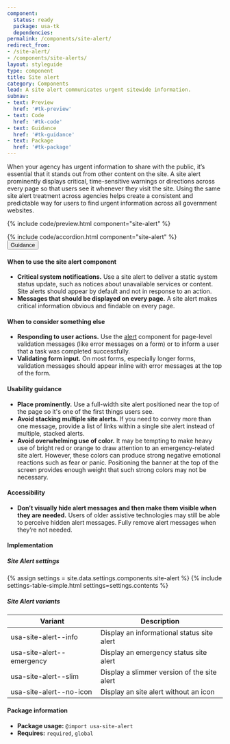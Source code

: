 ```yaml
---
component:
  status: ready
  package: usa-tk
  dependencies:
permalink: /components/site-alert/
redirect_from:
- /site-alert/
- /components/site-alerts/
layout: styleguide
type: component
title: Site alert
category: Components
lead: A site alert communicates urgent sitewide information.
subnav:
- text: Preview
  href: '#tk-preview'
- text: Code
  href: '#tk-code'
- text: Guidance
  href: '#tk-guidance'
- text: Package
  href: '#tk-package'
---
```


When your agency has urgent information to share with the public, it’s essential that it stands out from other content on the site. A site alert prominently displays critical, time-sensitive warnings or directions across every page so that users see it whenever they visit the site. Using the same site alert treatment across agencies helps create a consistent and predictable way for users to find urgent information across all government websites.

{% include code/preview.html component="site-alert" %}

<section class="site-component-section">
  {% include code/accordion.html component="site-alert" %}
  <div class="usa-accordion usa-accordion--bordered site-accordion-docs">
    <button class="usa-button-unstyled usa-accordion__button"
        aria-expanded="true" aria-controls="alert-docs">
      Guidance
    </button>
    <div id="alert-docs" aria-hidden="false" class="usa-accordion__content site-component-usage">
      <h4>When to use the site alert component</h4>
      <ul class="usa-content-list">
        <li><strong>Critical system notifications.</strong> Use a site alert to deliver a static system status update, such as notices about unavailable services or content. Site alerts should appear by default and not in response to an action.</li>
        <li><strong>Messages that should be displayed on every page.</strong> A site alert makes critical information obvious and findable on every page.</li>
      </ul>
      <h4>When to consider something else</h4>
      <ul class="usa-content-list">
        <li><strong>Responding to user actions.</strong> Use the <a href="{{ site.baseurl }}/components/alert/">alert</a> component for page-level validation messages (like error messages on a form) or to inform a user that a task was completed successfully.</li>
        <li><strong>Validating form input.</strong> On most forms, especially longer forms, validation messages should appear inline with error messages at the top of the form.</li>
      </ul>
      <h4>Usability guidance</h4>
      <ul class="usa-content-list">
        <li><strong>Place prominently.</strong> Use a full-width site alert positioned near the top of the page so it's one of the first things users see.</li>
        <li><strong>Avoid stacking multiple site alerts.</strong> If you need to convey more than one message, provide a list of links within a single site alert instead of multiple, stacked alerts.</li>
        <li><strong>Avoid overwhelming use of color.</strong> It may be tempting to make heavy use of bright red or orange to draw attention to an emergency-related site alert. However, these colors can produce strong negative emotional reactions such as fear or panic. Positioning the banner at the top of the screen provides enough weight that such strong colors may not be necessary.</li>
      </ul>
      <h4>Accessibility</h4>
      <ul class="usa-content-list">
        <li><strong>Don’t visually hide alert messages and then make them visible when they are needed.</strong> Users of older assistive technologies may still be able to perceive hidden alert messages. Fully remove alert messages when they’re not needed.</li>
      </ul>
      <h4 class="usa-heading">Implementation</h4>
      <h5 id="component-settings">Site Alert settings</h5>
      {% assign settings = site.data.settings.components.site-alert %}
      {% include settings-table-simple.html
        settings=settings.contents
      %}
      <h5 id="component-variants">Site Alert variants</h5>
      <table class="usa-table--borderless site-table-responsive site-table-simple" aria-labelledby="component-variants">
        <thead>
          <tr>
            <th scope="col" class="flex-6">Variant</th>
            <th scope="col" class="flex-6">Description</th>
          </tr>
        </thead>
        <tbody class="font-mono-2xs">
          <tr>
            <td data-title="Variant" class="flex-6">usa-site-alert--info</td>
            <td data-title="Description" class="flex-6">
              <span class="font-lang-3xs">Display an informational status site alert</span>
            </td>
          </tr>
          <tr>
            <td data-title="Variant" class="flex-6">usa-site-alert--emergency</td>
            <td data-title="Description" class="flex-6">
              <span class="font-lang-3xs">Display an emergency status site alert</span>
            </td>
          </tr>
          <tr>
            <td data-title="Variant" class="flex-6">usa-site-alert--slim</td>
            <td data-title="Description" class="flex-6">
              <span class="font-lang-3xs">Display a slimmer version of the site alert</span>
            </td>
          </tr>
          <tr>
            <td data-title="Variant" class="flex-6">usa-site-alert--no-icon</td>
            <td data-title="Description" class="flex-6">
              <span class="font-lang-3xs">Display an site alert without an icon</span>
            </td>
          </tr>
        </tbody>
      </table>
      <h4 class="usa-heading">Package information</h4>
      <ul class="usa-content-list">
        <li>
          <strong>Package usage:</strong> <code>@import usa-site-alert</code>
        </li>
        <li>
          <strong>Requires:</strong> <code>required</code>, <code>global</code>
        </li>
      </ul>
    </div>
  </div>
</section>
